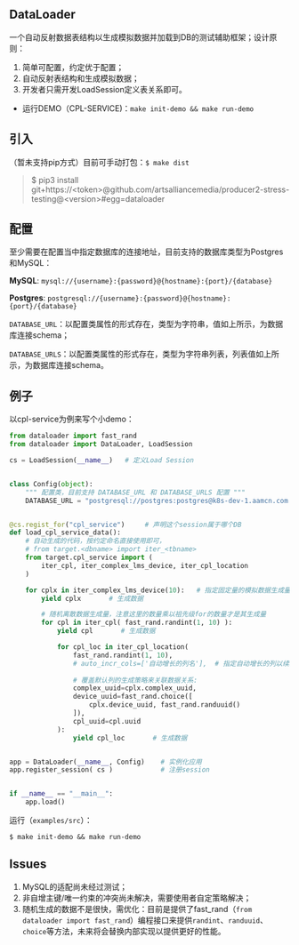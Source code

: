 ## DataLoader

一个自动反射数据表结构以生成模拟数据并加载到DB的测试辅助框架；设计原则：

1. 简单可配置，约定优于配置；
2. 自动反射表结构和生成模拟数据；
3. 开发者只需开发LoadSession定义表关系即可。



* 运行DEMO（CPL-SERVICE)：`make init-demo && make run-demo`

## 引入

（暂未支持pip方式）目前可手动打包：`$ make dist`

> $ pip3 install git+https://<token\>@github.com/artsalliancemedia/producer2-stress-testing@<version\>#egg=dataloader

##  配置

至少需要在配置当中指定数据库的连接地址，目前支持的数据库类型为Postgres和MySQL：

**MySQL**:    `mysql://{username}:{password}@{hostname}:{port}/{database}`

**Postgres**: `postgresql://{username}:{password}@{hostname}:{port}/{database}`



`DATABASE_URL`：以配置类属性的形式存在，类型为字符串，值如上所示，为数据库连接schema；

`DATABASE_URLS`：以配置类属性的形式存在，类型为字符串列表，列表值如上所示，为数据库连接schema。



## 例子

以cpl-service为例来写个小demo：

```python
from dataloader import fast_rand
from dataloader import DataLoader, LoadSession

cs = LoadSession(__name__)   # 定义Load Session


class Config(object):
    """ 配置类，目前支持 DATABASE_URL 和 DATABASE_URLS 配置 """
    DATABASE_URL = "postgresql://postgres:postgres@k8s-dev-1.aamcn.com.cn:32100/cpl_service"


@cs.regist_for("cpl_service")     # 声明这个session属于哪个DB
def load_cpl_service_data():
    # 自动生成的代码，按约定命名直接使用即可，
    # from target.<dbname> import iter_<tbname>
    from target.cpl_service import (
        iter_cpl, iter_complex_lms_device, iter_cpl_location
    )

    for cplx in iter_complex_lms_device(10):   # 指定固定量的模拟数据生成量
        yield cplx       # 生成数据

        # 随机离散数据生成量，注意这里的数量乘以祖先级for的数量才是其生成量
        for cpl in iter_cpl( fast_rand.randint(1, 10) ): 
            yield cpl       # 生成数据

            for cpl_loc in iter_cpl_location(
                fast_rand.randint(1, 10),
                # auto_incr_cols=['自动增长的列名'],  # 指定自动增长的列以续增ID
                
                # 覆盖默认列的生成策略来关联数据关系:
                complex_uuid=cplx.complex_uuid,
                device_uuid=fast_rand.choice([
                    cplx.device_uuid, fast_rand.randuuid()
                ]),
                cpl_uuid=cpl.uuid
            ):
                yield cpl_loc       # 生成数据


app = DataLoader(__name__, Config)    # 实例化应用
app.register_session( cs )            # 注册session


if __name__ == "__main__":
    app.load()
```

运行（`examples/src`）：

`$ make init-demo && make run-demo`

## Issues

1. MySQL的适配尚未经过测试；
3. 非自增主键/唯一约束的冲突尚未解决，需要使用者自定策略解决；
4. 随机生成的数据不是很快，需优化：目前是提供了fast_rand（`from dataloader import fast_rand`）编程接口来提供`randint`、`randuuid`、`choice`等方法，未来将会替换内部实现以提供更好的性能。